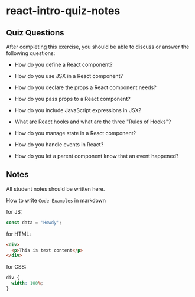# react-intro-quiz-notes

## Quiz Questions

After completing this exercise, you should be able to discuss or answer the following questions:

- How do you define a React component?

- How do you use JSX in a React component?

- How do you declare the props a React component needs?

- How do you pass props to a React component?

- How do you include JavaScript expressions in JSX?

- What are React hooks and what are the three "Rules of Hooks"?

- How do you manage state in a React component?

- How do you handle events in React?

- How do you let a parent component know that an event happened?

## Notes

All student notes should be written here.

How to write `Code Examples` in markdown

for JS:

```javascript
const data = 'Howdy';
```

for HTML:

```html
<div>
  <p>This is text content</p>
</div>
```

for CSS:

```css
div {
  width: 100%;
}
```
